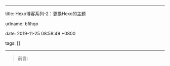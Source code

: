 
---

title: Hexo博客系列-2：更换Hexo的主题

urlname: bfihqo

date: 2019-11-25 08:58:49 +0800

tags: []

---
> 前言:



